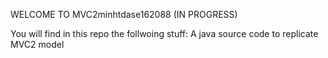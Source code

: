 WELCOME TO MVC2minhtdase162088 (IN PROGRESS) 

You will find in this repo the follwoing stuff:
A java source code to replicate MVC2 model
